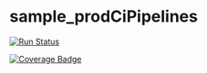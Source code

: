 # sample_prodCiPipelines

[![Run Status](https://api.shippable.com/projects/597ed2015ade9707003a3003/badge?branch=master)](https://app.shippable.com/bitbucket/shiptest-rc-me/sample_prodcipipelines)

[![Coverage Badge](https://api.shippable.com/projects/597ed2015ade9707003a3003/coverageBadge?branch=master)](https://app.shippable.com/bitbucket/shiptest-rc-me/sample_prodcipipelines)
